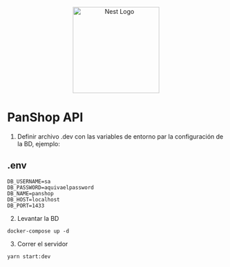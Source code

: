 <p align="center">
  <a href="http://nestjs.com/" target="blank"><img src="https://nestjs.com/img/logo-small.svg" width="200" alt="Nest Logo" /></a>
</p>

# PanShop API

1. Definir archivo .dev con las variables de entorno par la configuración de la BD, ejemplo:

## .env

```
DB_USERNAME=sa
DB_PASSWORD=aquivaelpassword
DB_NAME=panshop
DB_HOST=localhost
DB_PORT=1433
```

2. Levantar la BD

```
docker-compose up -d
```

3. Correr el servidor

```
yarn start:dev
```
